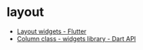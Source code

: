 # layout

- [Layout widgets - Flutter](https://flutter.dev/docs/development/ui/widgets/layout)
- [Column class - widgets library - Dart API](https://api.flutter.dev/flutter/widgets/Column-class.html)